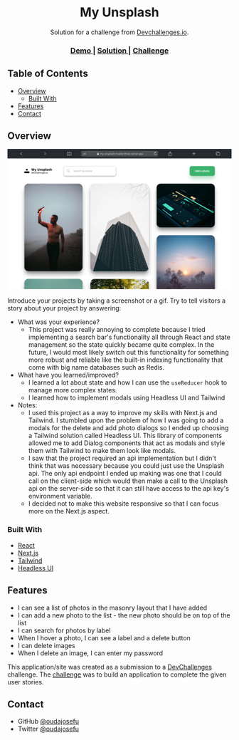 <h1 align="center">My Unsplash</h1>

<div align="center">
   Solution for a challenge from  <a href="http://devchallenges.io" target="_blank">Devchallenges.io</a>.
</div>

<div align="center">
  <h3>
    <a href="https://my-unsplash-master-three.vercel.app/">
      Demo
    </a>
    <span> | </span>
    <a href="https://github.com/oudajosefu/my-unsplash-master">
      Solution
    </a>
    <span> | </span>
    <a href="https://devchallenges.io/challenges/rYyhwJAxMfES5jNQ9YsP">
      Challenge
    </a>
  </h3>
</div>

<!-- TABLE OF CONTENTS -->

## Table of Contents

-   [Overview](#overview)
    -   [Built With](#built-with)
-   [Features](#features)
-   [Contact](#contact)

<!-- OVERVIEW -->

## Overview

![screenshot](./desktop-preview.png)

Introduce your projects by taking a screenshot or a gif. Try to tell visitors a story about your project by answering:

-   What was your experience?
    -   This project was really annoying to complete because I tried implementing a search bar's functionality all through React and state management so the state quickly became quite complex. In the future, I would most likely switch out this functionality for something more robust and reliable like the built-in indexing functionality that come with big name databases such as Redis.
-   What have you learned/improved?
    -   I learned a lot about state and how I can use the `useReducer` hook to manage more complex states.
    -   I learned how to implement modals using Headless UI and Tailwind
-   Notes:
    -   I used this project as a way to improve my skills with Next.js and Tailwind. I stumbled upon the problem of how I was going to add a modals for the delete and add photo dialogs so I ended up choosing a Tailwind solution called Headless UI. This library of components allowed me to add Dialog components that act as modals and style them with Tailwind to make them look like modals.
    -   I saw that the project required an api implementation but I didn't think that was necessary because you could just use the Unsplash api. The only api endpoint I ended up making was one that I could call on the client-side which would then make a call to the Unsplash api on the server-side so that it can still have access to the api key's environment variable.
    -   I decided not to make this website responsive so that I can focus more on the Next.js aspect.

### Built With

-   [React](https://reactjs.org/)
-   [Next.js](https://nextjs.org/)
-   [Tailwind](https://tailwindcss.com/)
-   [Headless UI](https://headlessui.com/)

## Features

-   I can see a list of photos in the masonry layout that I have added
-   I can add a new photo to the list - the new photo should be on top of the list
-   I can search for photos by label
-   When I hover a photo, I can see a label and a delete button
-   I can delete images
-   When I delete an image, I can enter my password

This application/site was created as a submission to a [DevChallenges](https://devchallenges.io/challenges) challenge. The [challenge](https://devchallenges.io/challenges/rYyhwJAxMfES5jNQ9YsP) was to build an application to complete the given user stories.

## Contact

-   GitHub [@oudajosefu](https://github.com/oudajosefu)
-   Twitter [@oudajosefu](https://twitter.com/oudajosefu)
